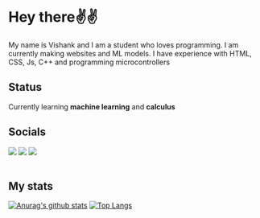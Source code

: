 # Hey there✌✌

My name is Vishank and I am a student who loves programming. I am currently making websites and ML models. I have experience with HTML, CSS, Js, C++ and programming microcontrollers

## Status
Currently learning **machine learning** and **calculus**

## Socials
[<img src="https://img.icons8.com/bubbles/50/000000/discord-logo.png"/>](https://discord.com/users/738448733615685652)
[<img src="https://img.icons8.com/cute-clipart/50/000000/twitter.png"/>](https://twitter.com/VishankSingh3)
[<img src="https://img.icons8.com/cute-clipart/50/000000/instagram-new.png"/>](https://www.instagram.com/vishank_)
<br>
<br>

## My stats
[![Anurag's github stats](https://github-readme-stats.vercel.app/api?username=VishankSingh&count_private=true&show_icons=true&bg_color=#363636)](https://github.com/anuraghazra/github-readme-stats)
[![Top Langs](https://github-readme-stats.vercel.app/api/top-langs/?username=VishankSingh)](https://github.com/anuraghazra/github-readme-stats)
